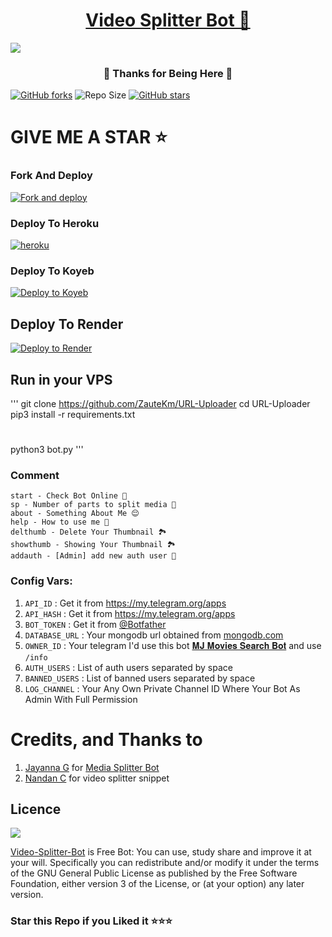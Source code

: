 
<h1 align="center"><a href="https://t.me/media_splitter_bot">Video Splitter Bot 🚀</a></h1>


<img src="https://github.com/JayaG-gowda/Video-Splitter-Bot/assets/119968609/81a81d0e-cc07-4c60-828b-3f4ca01cfd7b" padding-left="100px">

<h3 align="center"> 🤍 Thanks for Being Here 🤍</h3>

[![GitHub forks](https://img.shields.io/github/forks/JayaG-gowda/Video-Splitter-Bot?&style=flat-square&logo=github)](https://github.com/JayaG-gowda/Video-Splitter-Bot/fork)
![Repo Size](https://img.shields.io/github/repo-size/JayaG-gowda/Video-Splitter-Bot?&style=flat-square&logo=github)
[![GitHub stars](https://img.shields.io/github/stars/JayaG-gowda/Video-Splitter-Bot?&style=flat-square&logo=github)](https://github.com/JayaG-gowda/Video-Splitter-Bot/stargazers)

  
# GIVE ME A STAR ⭐

### Fork And Deploy

<a href="https://github.com/JayaG-gowda/Video-Splitter-Bot/fork"><img alt="Fork and deploy" src="https://img.shields.io/badge/-Fork%20And%20Deploy-black?style=for-the-badge&logo=github&logoColor=white"/></a> 

### Deploy To Heroku

<a href="https://dashboard.heroku.com/new?template=https://github.com/JayaG-gowda/Video-Splitter-Bot"><img alt="heroku" src="https://img.shields.io/badge/-Deploy%20To%20Heroku-purple?style=for-the-badge&logo=heroku&logoColor=white"/></a> 

### Deploy To Koyeb

[![Deploy to Koyeb](https://www.koyeb.com/static/images/deploy/button.svg)](https://app.koyeb.com/deploy?type=git&repository=github.com/JayaG-gowda/Video-Splitter-Bot&branch=main&name=Video-Splitter-Bot)

## Deploy To Render                     

[![Deploy to Render](https://render.com/images/deploy-to-render-button.svg)](https://render.com/deploy?repo=https://github.com/JayaG-gowda/Video-Splitter-Bot)

## Run in your VPS

'''
git clone https://github.com/ZauteKm/URL-Uploader
cd URL-Uploader
pip3 install -r requirements.txt
# <Create config.py appropriately>
python3 bot.py
'''

### Comment

```
start - Check Bot Online 🔔
sp - Number of parts to split media 🎥
about - Something About Me 😌
help - How to use me 🤔
delthumb - Delete Your Thumbnail 🏞
showthumb - Showing Your Thumbnail 🏞
addauth - [Admin] add new auth user 🎉
```


### Config Vars:

1. `API_ID` : Get it from https://my.telegram.org/apps 
2. `API_HASH` : Get it from https://my.telegram.org/apps
3. `BOT_TOKEN` : Get it from [@Botfather](https://t.me/botfather)
4. `DATABASE_URL` : Your mongodb url obtained from [mongodb.com](https://www.mongodb.com)
5. `OWNER_ID` : Your telegram I'd use this bot [𝐌𝐉 𝐌𝐨𝐯𝐢𝐞𝐬 𝐒𝐞𝐚𝐫𝐜𝐡 𝐁𝐨𝐭](https://telegram.dog/mj_search_bot) and use `/info`
6. `AUTH_USERS` : List of auth users separated by space
7. `BANNED_USERS` : List of banned users separated by space
8. `LOG_CHANNEL` : Your Any Own Private Channel ID Where Your Bot As Admin With Full Permission


# Credits, and Thanks to

1. [Jayanna G](https://github.com/JayaG-gowda) for [Media Splitter Bot](https://t.me/media_splitter_bot)
2. [Nandan C](https://github.com/) for video splitter snippet

## Licence

<a href="https://github.com/JayaG-gowda/Video-Splitter-Bot/blob/main/LICENSE"><img src="https://camo.githubusercontent.com/b7114f43bc3473adbfc25e0939e754b96456520685aeb58da630537dd08403f9/68747470733a2f2f7777772e676e752e6f72672f67726170686963732f67706c76332d3132377835312e706e67"><a/>

<a href="https://github.com/JayaG-gowda/Video-Splitter-Bot">Video-Splitter-Bot</a> is Free Bot: You can use, study share and improve it at your will. Specifically you can redistribute and/or modify it under the terms of the GNU General Public License as published by the Free Software Foundation, either version 3 of the License, or (at your option) any later version.

<h3>Star this Repo if you Liked it ⭐⭐⭐</h3>

